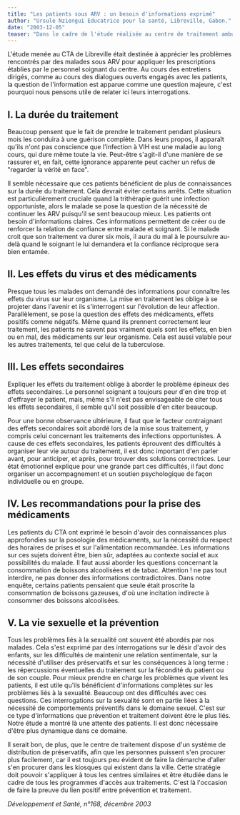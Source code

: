 ```yaml
---
title: "Les patients sous ARV : un besoin d'informations exprimé"
author: "Ursule Nziengui Educatrice pour la santé, Libreville, Gabon."
date: "2003-12-05"
teaser: "Dans le cadre de l'étude réalisée au centre de traitement ambulatoire (CTA) de Libreville, les patients ont émis le souhait d'avoir davantage d'informations sur plusieurs points concernant l'infection par le VIH et le SIDA. En effet, même s'ils sont sous traitement depuis un certain temps, des zones d'ombres et des interrogations subsistent, surtout en ce qui concerne la durée de la maladie."
---
```


L'étude menée au CTA de Libreville était destinée à apprécier les problèmes rencontrés par des malades sous ARV pour appliquer les prescriptions établies par le personnel soignant du centre. Au cours des entretiens dirigés, comme au cours des dialogues ouverts engagés avec les patients, la question de l'information est apparue comme une question majeure, c'est pourquoi nous pensons utile de relater ici leurs interrogations.

## I. La durée du traitement

Beaucoup pensent que le fait de prendre le traitement pendant plusieurs mois les conduira à une guérison complète. Dans leurs propos, il apparaît qu'ils n'ont pas conscience que l'infection à VIH est une maladie au long cours, qui dure même toute la vie. Peut-être s'agit-il d'une manière de se rassurer et, en fait, cette ignorance apparente peut cacher un refus de "regarder la vérité en face".

Il semble nécessaire que ces patients bénéficient de plus de connaissances sur la durée du traitement. Cela devrait éviter certains arrêts. Cette situation est particulièrement cruciale quand la trithérapie guérit une infection opportuniste, alors le malade se pose la question de la nécessité de continuer les ARV puisqu'il se sent beaucoup mieux. Les patients ont besoin d'informations claires. Ces informations permettent de créer ou de renforcer la relation de confiance entre malade et soignant. Si le malade croit que son traitement va durer six mois, il aura du mal à le poursuivre au-delà quand le soignant le lui demandera et la confiance réciproque sera bien entamée.

## II. Les effets du virus et des médicaments

Presque tous les malades ont demandé des informations pour connaître les effets du virus sur leur organisme. La mise en traitement les oblige à se projeter dans l'avenir et ils s'interrogent sur l'évolution de leur affection. Parallèlement, se pose la question des effets des médicaments, effets positifs comme négatifs. Même quand ils prennent correctement leur traitement, les patients ne savent pas vraiment quels sont les effets, en bien ou en mal, des médicaments sur leur organisme. Cela est aussi valable pour les autres traitements, tel que celui de la tuberculose.

## III. Les effets secondaires

Expliquer les effets du traitement oblige à aborder le problème épineux des effets secondaires. Le personnel soignant a toujours peur d'en dire trop et d'effrayer le patient, mais, même s'il n'est pas envisageable de citer tous les effets secondaires, il semble qu'il soit possible d'en citer beaucoup.

Pour une bonne observance ultérieure, il faut que le facteur contraignant des effets secondaires soit abordé lors de la mise sous traitement, y compris celui concernant les traitements des infections opportunistes. A cause de ces effets secondaires, les patients éprouvent des difficultés à organiser leur vie autour du traitement, il est donc important d'en parler avant, pour anticiper, et après, pour trouver des solutions correctrices. Leur état émotionnel explique pour une grande part ces difficultés, il faut donc organiser un accompagnement et un soutien psychologique de façon individuelle ou en groupe.

## IV. Les recommandations pour la prise des médicaments

Les patients du CTA ont exprimé le besoin d'avoir des connaissances plus approfondies sur la posologie des médicaments, sur la nécessité du respect des horaires de prises et sur l'alimentation recommandée. Les informations sur ces sujets doivent être, bien sûr, adaptées au contexte social et aux possibilités du malade. Il faut aussi aborder les questions concernant la consommation de boissons alcoolisées et de tabac. Attention ! ne pas tout interdire, ne pas donner des informations contradictoires. Dans notre enquête, certains patients pensaient que seule était proscrite la consommation de boissons gazeuses, d'où une incitation indirecte à consommer des boissons alcoolisées.

## V. La vie sexuelle et la prévention

Tous les problèmes liés à la sexualité ont souvent été abordés par nos malades. Cela s'est exprimé par des interrogations sur le désir d'avoir des enfants, sur les difficultés de maintenir une relation sentimentale, sur la nécessité d'utiliser des préservatifs et sur les conséquences à long terme : les répercussions éventuelles du traitement sur la fécondité du patient ou de son couple. Pour mieux prendre en charge les problèmes que vivent les patients, il est utile qu'ils bénéficient d'informations complètes sur les problèmes liés à la sexualité. Beaucoup ont des difficultés avec ces questions. Ces interrogations sur la sexualité sont en partie liées à la nécessité de comportements préventifs dans le domaine sexuel. C'est sur ce type d'informations que prévention et traitement doivent être le plus liés. Notre étude a montré là une attente des patients. Il est donc nécessaire d'être plus dynamique dans ce domaine.

Il serait bon, de plus, que le centre de traitement dispose d'un système de distribution de préservatifs, afin que les personnes puissent s'en procurer plus facilement, car il est toujours peu évident de faire la démarche d'aller s'en procurer dans les kiosques qui existent dans la ville. Cette stratégie doit pouvoir s'appliquer à tous les centres similaires et être étudiée dans le cadre de tous les programmes d'accès aux traitements. C'est là l'occasion de faire la preuve du lien positif entre prévention et traitement.

_Développement et Santé, n°168, décembre 2003_